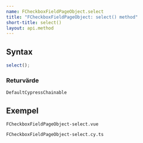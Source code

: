 ```yaml
---
name: FCheckboxFieldPageObject.select
title: "FCheckboxFieldPageObject: select() method"
short-title: select()
layout: api.method
---
```


## Syntax

```ts nocompile nolint
select();
```

### Returvärde

`DefaultCypressChainable`

## Exempel

```import static
FCheckboxFieldPageObject-select.vue
```

```import
FCheckboxFieldPageObject-select.cy.ts
```
